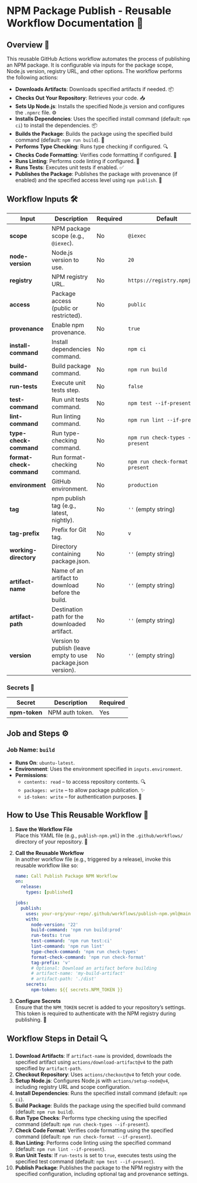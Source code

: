 # NPM Package Publish - Reusable Workflow Documentation 🚀

## Overview 🌟

This reusable GitHub Actions workflow automates the process of publishing an NPM package. It is configurable via inputs
for the package scope, Node.js version, registry URL, and other options. The workflow performs the following actions:

- **Downloads Artifacts**: Downloads specified artifacts if needed. 📦
- **Checks Out Your Repository**: Retrieves your code. 📥
- **Sets Up Node.js**: Installs the specified Node.js version and configures the `.npmrc` file. ⚙️
- **Installs Dependencies**: Uses the specified install command (default: `npm ci`) to install the dependencies. 📦
- **Builds the Package**: Builds the package using the specified build command (default: `npm run build`). 🔨
- **Performs Type Checking**: Runs type checking if configured. 🔍
- **Checks Code Formatting**: Verifies code formatting if configured. 🧹
- **Runs Linting**: Performs code linting if configured. 🧹
- **Runs Tests**: Executes unit tests if enabled. ✅
- **Publishes the Package**: Publishes the package with provenance (if enabled) and the specified access level using
  `npm publish`. 🎉

## Workflow Inputs 🛠️

| **Input**                | **Description**                                               | **Required** | **Default**                         |
|--------------------------|---------------------------------------------------------------|--------------|-------------------------------------|
| **scope**                | NPM package scope (e.g., `@iexec`).                           | No           | `@iexec`                            |
| **node-version**         | Node.js version to use.                                       | No           | `20`                                |
| **registry**             | NPM registry URL.                                             | No           | `https://registry.npmjs.org`        |
| **access**               | Package access (public or restricted).                        | No           | `public`                            |
| **provenance**           | Enable npm provenance.                                        | No           | `true`                              |
| **install-command**      | Install dependencies command.                                 | No           | `npm ci`                            |
| **build-command**        | Build package command.                                        | No           | `npm run build`                     |
| **run-tests**            | Execute unit tests step.                                      | No           | `false`                             |
| **test-command**         | Run unit tests command.                                       | No           | `npm test --if-present`             |
| **lint-command**         | Run linting command.                                          | No           | `npm run lint --if-present`         |
| **type-check-command**   | Run type-checking command.                                    | No           | `npm run check-types --if-present`  |
| **format-check-command** | Run format-checking command.                                  | No           | `npm run check-format --if-present` |
| **environment**          | GitHub environment.                                           | No           | `production`                        |
| **tag**                  | npm publish tag (e.g., latest, nightly).                      | No           | `''` (empty string)                 |
| **tag-prefix**           | Prefix for Git tag.                                           | No           | `v`                                 |
| **working-directory**    | Directory containing package.json.                            | No           | `''` (empty string)                 |
| **artifact-name**        | Name of an artifact to download before the build.             | No           | `''` (empty string)                 |
| **artifact-path**        | Destination path for the downloaded artifact.                 | No           | `''` (empty string)                 |
| **version**              | Version to publish (leave empty to use package.json version). | No           | `''` (empty string)                 |

### Secrets 🔐

| **Secret**    | **Description** | **Required** |
|---------------|-----------------|--------------|
| **npm-token** | NPM auth token. | Yes          |

## Job and Steps ⚙️

### Job Name: `build`

- **Runs On**: `ubuntu-latest`.
- **Environment**: Uses the environment specified in `inputs.environment`.
- **Permissions**:
    - `contents: read` – to access repository contents. 🔍
    - `packages: write` – to allow package publication. ✨
    - `id-token: write` – for authentication purposes. 🔑

## How to Use This Reusable Workflow 🔄

1. **Save the Workflow File**  
   Place this YAML file (e.g., `publish-npm.yml`) in the `.github/workflows/` directory of your repository. 💾

2. **Call the Reusable Workflow**  
   In another workflow file (e.g., triggered by a release), invoke this reusable workflow like so:

   ```yaml
   name: Call Publish Package NPM Workflow
   on:
     release:
       types: [published]

   jobs:
     publish:
       uses: your-org/your-repo/.github/workflows/publish-npm.yml@main
       with:
         node-version: '22'
         build-command: 'npm run build:prod'
         run-tests: true
         test-command: 'npm run test:ci'
         lint-command: 'npm run lint'
         type-check-command: 'npm run check-types'
         format-check-command: 'npm run check-format'
         tag-prefix: 'v'
         # Optional: Download an artifact before building
         # artifact-name: 'my-build-artifact'
         # artifact-path: './dist'
       secrets:
         npm-token: ${{ secrets.NPM_TOKEN }}
   ```

3. **Configure Secrets**  
   Ensure that the `NPM_TOKEN` secret is added to your repository’s settings. This token is required to authenticate
   with the NPM registry during publishing. 🔑

## Workflow Steps in Detail 🔍

1. **Download Artifacts**: If `artifact-name` is provided, downloads the specified artifact using `actions/download-artifact@v4` to the path specified by `artifact-path`.
2. **Checkout Repository**: Uses `actions/checkout@v4` to fetch your code.
3. **Setup Node.js**: Configures Node.js with `actions/setup-node@v4`, including registry URL and scope configuration.
4. **Install Dependencies**: Runs the specified install command (default: `npm ci`).
5. **Build Package**: Builds the package using the specified build command (default: `npm run build`).
6. **Run Type Checks**: Performs type checking using the specified command (default: `npm run check-types --if-present`).
7. **Check Code Format**: Verifies code formatting using the specified command (default: `npm run check-format --if-present`).
8. **Run Linting**: Performs code linting using the specified command (default: `npm run lint --if-present`).
9. **Run Unit Tests**: If `run-tests` is set to `true`, executes tests using the specified test command (default: `npm test --if-present`).
10. **Publish Package**: Publishes the package to the NPM registry with the specified configuration, including optional tag and provenance settings.
